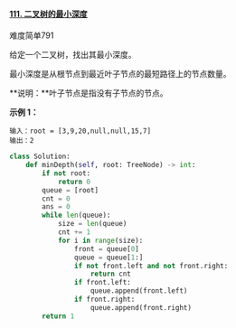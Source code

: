 #### [111. 二叉树的最小深度](https://leetcode.cn/problems/minimum-depth-of-binary-tree/)

难度简单791

给定一个二叉树，找出其最小深度。

最小深度是从根节点到最近叶子节点的最短路径上的节点数量。

**说明：**叶子节点是指没有子节点的节点。

 

**示例 1：**



```
输入：root = [3,9,20,null,null,15,7]
输出：2
```

```python
class Solution:
    def minDepth(self, root: TreeNode) -> int:
        if not root:
            return 0
        queue = [root]
        cnt = 0
        ans = 0
        while len(queue):
            size = len(queue)
            cnt += 1
            for i in range(size):
                front = queue[0]
                queue = queue[1:]
                if not front.left and not front.right:
                    return cnt 
                if front.left:
                    queue.append(front.left)
                if front.right:
                    queue.append(front.right)
        return 1

```

